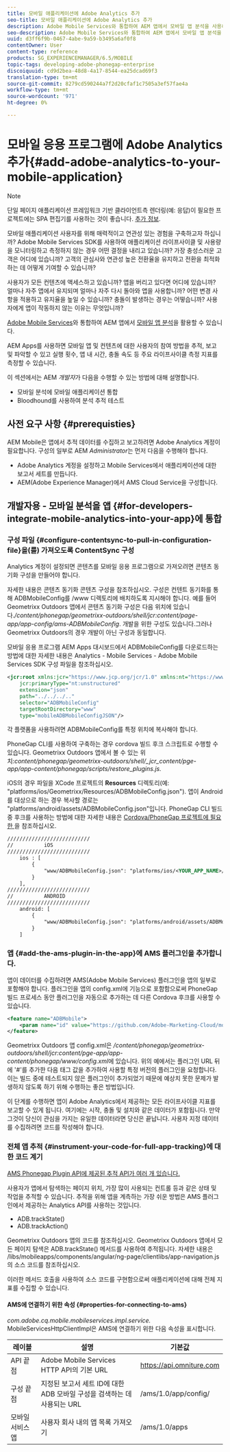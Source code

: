 ```yaml
---
title: 모바일 애플리케이션에 Adobe Analytics 추가
seo-title: 모바일 애플리케이션에 Adobe Analytics 추가
description: Adobe Mobile Services와 통합하여 AEM 앱에서 모바일 앱 분석을 사용하는 방법에 대해 알려면 이 페이지를 따르십시오.
seo-description: Adobe Mobile Services와 통합하여 AEM 앱에서 모바일 앱 분석을 사용하는 방법에 대해 알려면 이 페이지를 따르십시오.
uuid: d3ff6f9b-0467-4abe-9a59-b3495a6af0f8
contentOwner: User
content-type: reference
products: SG_EXPERIENCEMANAGER/6.5/MOBILE
topic-tags: developing-adobe-phonegap-enterprise
discoiquuid: cd9d2bea-48d8-4a17-8544-ea25dcad69f3
translation-type: tm+mt
source-git-commit: 8279cd590244a7f2d20cfaf1c7505a3ef57fae4a
workflow-type: tm+mt
source-wordcount: '971'
ht-degree: 0%

---
```



# 모바일 응용 프로그램에 Adobe Analytics 추가{#add-adobe-analytics-to-your-mobile-application}

>[!NOTE]
>
>단일 페이지 애플리케이션 프레임워크 기반 클라이언트측 렌더링(예: 응답)이 필요한 프로젝트에는 SPA 편집기를 사용하는 것이 좋습니다. [추가 정보](/help/sites-developing/spa-overview.md).

모바일 애플리케이션 사용자를 위해 매력적이고 연관성 있는 경험을 구축하고자 하십니까? Adobe Mobile Services SDK를 사용하여 애플리케이션 라이프사이클 및 사용량을 모니터링하고 측정하지 않는 경우 어떤 결정을 내리고 있습니까? 가장 충성스러운 고객은 어디에 있습니까? 고객의 관심사와 연관성 높은 전환율을 유지하고 전환을 최적화하는 데 어떻게 기여할 수 있습니까?

사용자가 모든 컨텐츠에 액세스하고 있습니까? 앱을 버리고 있다면 어디에 있습니까? 얼마나 자주 앱에서 유지되며 얼마나 자주 다시 돌아와 앱을 사용합니까? 어떤 변경 사항을 적용하고 유지율을 높일 수 있습니까? 충돌이 발생하는 경우는 어떻습니까? 사용자에게 앱이 작동하지 않는 이유는 무엇입니까?

[Adobe Mobile Services](https://www.adobe.com/marketing-cloud/mobile-marketing.html)와 통합하여 AEM 앱에서 [모바일 앱 분석](https://www.adobe.com/ca/solutions/digital-analytics/mobile-web-apps-analytics.html)을 활용할 수 있습니다.

AEM Apps를 사용하면 모바일 앱 및 컨텐츠에 대한 사용자의 참여 방법을 추적, 보고 및 파악할 수 있고 실행 횟수, 앱 내 시간, 충돌 속도 등 주요 라이프사이클 측정 지표를 측정할 수 있습니다.

이 섹션에서는 AEM *개발자*&#x200B;가 다음을 수행할 수 있는 방법에 대해 설명합니다.

* 모바일 분석에 모바일 애플리케이션 통합
* Bloodhound를 사용하여 분석 추적 테스트

## 사전 요구 사항 {#prerequisties}

AEM Mobile은 앱에서 추적 데이터를 수집하고 보고하려면 Adobe Analytics 계정이 필요합니다. 구성의 일부로 AEM *Administrator*&#x200B;는 먼저 다음을 수행해야 합니다.

* Adobe Analytics 계정을 설정하고 Mobile Services에서 애플리케이션에 대한 보고서 세트를 만듭니다.
* AEM(Adobe Experience Manager)에서 AMS Cloud Service을 구성합니다.

## 개발자용 - 모바일 분석을 앱 {#for-developers-integrate-mobile-analytics-into-your-app}에 통합

### 구성 파일 {#configure-contentsync-to-pull-in-configuration-file}을(를) 가져오도록 ContentSync 구성

Analytics 계정이 설정되면 콘텐츠를 모바일 응용 프로그램으로 가져오려면 콘텐츠 동기화 구성을 만들어야 합니다.

자세한 내용은 콘텐츠 동기화 콘텐츠 구성을 참조하십시오. 구성은 컨텐트 동기화를 통해 ADBMobileConfig를 /www 디렉토리에 배치하도록 지시해야 합니다. 예를 들어 Geometrixx Outdoors 앱에서 콘텐츠 동기화 구성은 다음 위치에 있습니다.*/content/phonegap/geometrixx-outdoors/shell/jcr:content/page-app/app-config/ams-ADBMobileConfig*. 개발을 위한 구성도 있습니다.그러나 Geometrixx Outdoors의 경우 개발이 아닌 구성과 동일합니다.

모바일 응용 프로그램 AEM Apps 대시보드에서 ADBMobileConfig를 다운로드하는 방법에 대한 자세한 내용은 Analytics - Mobile Services - Adobe Mobile Services SDK 구성 파일을 참조하십시오.

```xml
<jcr:root xmlns:jcr="https://www.jcp.org/jcr/1.0" xmlns:nt="https://www.jcp.org/jcr/nt/1.0"
    jcr:primaryType="nt:unstructured"
    extension="json"
    path="../../../.."
    selector="ADBMobileConfig"
    targetRootDirectory="www"
    type="mobileADBMobileConfigJSON"/>
```

각 플랫폼을 사용하려면 ADBMobileConfig를 특정 위치에 복사해야 합니다.

PhoneGap CLI를 사용하여 구축하는 경우 cordova 빌드 후크 스크립트로 수행할 수 있습니다. Geometrixx Outdoors 앱에서 볼 수 있는 위치:*content/phonegap/geometrixx-outdoors/shell/_jcr_content/pge-app/app-content/phonegap/scripts/restore_plugins.js.*

iOS의 경우 파일을 XCode 프로젝트의 **Resources** 디렉토리(예: &quot;platforms/ios/Geometrixx/Resources/ADBMobileConfig.json&quot;). 앱이 Android를 대상으로 하는 경우 복사할 경로는 &quot;platforms/android/assets/ADBMobileConfig.json&quot;입니다. PhoneGap CLI 빌드 중 후크를 사용하는 방법에 대한 자세한 내용은 [Cordova/PhoneGap 프로젝트에 필요한 ](https://devgirl.org/2013/11/12/three-hooks-your-cordovaphonegap-project-needs/)을 참조하십시오.

```xml
///////////////////////////
//          iOS
///////////////////////////
    ios : [
        {
            "www/ADBMobileConfig.json": "platforms/ios/<YOUR_APP_NAME>/Resources/ADBMobileConfig.json"
        }
    ],
///////////////////////////
//          ANDROID
///////////////////////////
    android: [
        {
            "www/ADBMobileConfig.json": "platforms/android/assets/ADBMobileConfig.json"
        }
    ]
```

### 앱 {#add-the-ams-plugin-in-the-app}에 AMS 플러그인을 추가합니다.

앱이 데이터를 수집하려면 AMS(Adobe Mobile Services) 플러그인을 앱의 일부로 포함해야 합니다. 플러그인을 앱의 config.xml에 기능으로 포함함으로써 PhoneGap 빌드 프로세스 동안 플러그인을 자동으로 추가하는 데 다른 Cordova 후크를 사용할 수 있습니다.

```xml
<feature name="ADBMobile">
    <param name="id" value="https://github.com/Adobe-Marketing-Cloud/mobile-services#0482f9cedf90c98a8d4b07219ece1933b2e46a60"/>
</feature>
```

Geometrixx Outdoors 앱 config.xml은 */content/phonegap/geometrixx-outdoors/shell/jcr:content/pge-app/app-content/phonegap/www/config.xml*&#x200B;에 있습니다. 위의 예에서는 플러그인 URL 뒤에 &#39;#&#39;를 추가한 다음 태그 값을 추가하여 사용할 특정 버전의 플러그인을 요청합니다. 이는 빌드 중에 테스트되지 않은 플러그인이 추가되었기 때문에 예상치 못한 문제가 발생하지 않도록 하기 위해 수행하는 좋은 방법입니다.

이 단계를 수행하면 앱이 Adobe Analytics에서 제공하는 모든 라이프사이클 지표를 보고할 수 있게 됩니다. 여기에는 시작, 충돌 및 설치와 같은 데이터가 포함됩니다. 만약 그것이 당신이 관심을 가지는 유일한 데이터라면 당신은 끝납니다. 사용자 지정 데이터를 수집하려면 코드를 작성해야 합니다.

### 전체 앱 추적 {#instrument-your-code-for-full-app-tracking}에 대한 코드 계기

[AMS Phonegap Plugin API에 제공된 추적 API가 여러 개 있습니다.](https://docs.adobe.com/content/help/en/mobile-services/ios/phonegap-ios/phonegap-methods.html)

사용자가 앱에서 탐색하는 페이지 위치, 가장 많이 사용되는 컨트롤 등과 같은 상태 및 작업을 추적할 수 있습니다. 추적을 위해 앱을 계측하는 가장 쉬운 방법은 AMS 플러그인에서 제공하는 Analytics API를 사용하는 것입니다.

* ADB.trackState()
* ADB.trackAction()

Geometrixx Outdoors 앱의 코드를 참조하십시오. Geometrixx Outdoors 앱에서 모든 페이지 탐색은 ADB.trackState() 메서드를 사용하여 추적됩니다. 자세한 내용은 /libs/mobileapps/components/angular/ng-page/clientlibs/app-navigation.js의 소스 코드를 참조하십시오.

이러한 메서드 호출을 사용하여 소스 코드를 구현함으로써 애플리케이션에 대해 전체 지표를 수집할 수 있습니다.

#### AMS에 연결하기 위한 속성 {#properties-for-connecting-to-ams}

*com.adobe.cq.mobile.mobileservices.impl.service.* MobileServicesHttpClientImpl은 AMS에 연결하기 위한 다음 속성을 표시합니다.

| **레이블** | **설명** | **기본값** |
|---|---|---|
| API 끝점 | Adobe Mobile Services HTTP API의 기본 URL | https://api.omniture.com |
| 구성 끝점 | 지정된 보고서 세트 ID에 대한 ADB 모바일 구성을 검색하는 데 사용되는 URL | /ams/1.0/app/config/ |
| 모바일 서비스 앱 | 사용자 회사 내의 앱 목록 가져오기 | /ams/1.0/apps |

